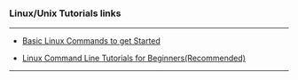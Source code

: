 ### Linux/Unix Tutorials links

---

- [Basic Linux Commands to get Started](https://www.youtube.com/watch?v=BGjTboXjH28)

- [Linux Command Line Tutorials for Beginners(Recommended)](https://www.youtube.com/watch?v=YHFzr-akOas&list=PLS1QulWo1RIb9WVQGJ_vh-RQusbZgO_As)

---
